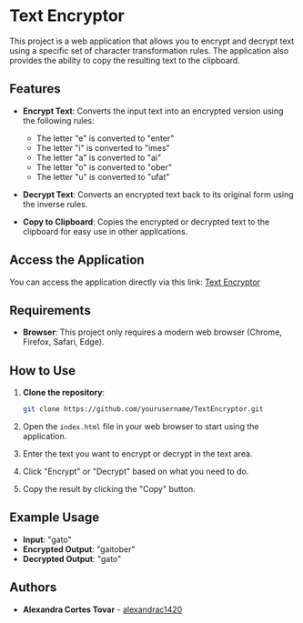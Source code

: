 # Text Encryptor

This project is a web application that allows you to encrypt and decrypt text using a specific set of character transformation rules. The application also provides the ability to copy the resulting text to the clipboard.

## Features

- **Encrypt Text**: Converts the input text into an encrypted version using the following rules:
  - The letter "e" is converted to "enter"
  - The letter "i" is converted to "imes"
  - The letter "a" is converted to "ai"
  - The letter "o" is converted to "ober"
  - The letter "u" is converted to "ufat"

- **Decrypt Text**: Converts an encrypted text back to its original form using the inverse rules.

- **Copy to Clipboard**: Copies the encrypted or decrypted text to the clipboard for easy use in other applications.

## Access the Application

You can access the application directly via this link: [Text Encryptor](https://alexandrac1420.github.io/EncriptadorTexto/)


## Requirements

- **Browser**: This project only requires a modern web browser (Chrome, Firefox, Safari, Edge).

## How to Use

1. **Clone the repository**:
   
   ```bash
   git clone https://github.com/yourusername/TextEncryptor.git
   
2. Open the `index.html` file in your web browser to start using the application.

3. Enter the text you want to encrypt or decrypt in the text area.

4. Click "Encrypt" or "Decrypt" based on what you need to do.

5. Copy the result by clicking the "Copy" button.


## Example Usage
- __Input__: "gato"
- __Encrypted Output__: "gaitober"
- __Decrypted Output__: "gato"


## Authors

* **Alexandra Cortes Tovar** - [alexandrac1420](https://github.com/alexandrac1420)
